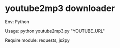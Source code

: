 # youtube2mp3 downloader

Env: Python 

Usage: python youtube2mp3.py "YOUTUBE_URL"

Require module: requests, js2py
